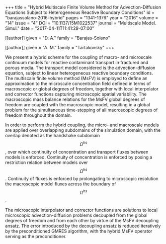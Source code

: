 +++
title   = "Hybrid Multiscale Finite Volume Method for Advection-Diffusion Equations Subject to Heterogeneous Reactive Boundary Conditions"
id      = "barajassolano-2016-hybrid"
pages   = "1341-1376"
year    = "2016"
volume  = "14"
issue   = "4"
DOI     = "10.1137/15M1022537"
journal = "Multiscale Model. Simul."
date    = "2017-04-11T11:41:29-07:00"

[[author]]
	given = "D. A."
	family = "Barajas-Solano"

[[author]]
	given = "A. M."
	family = "Tartakovsky"
+++

We present a hybrid scheme for the coupling of macro- and microscale continuum models for reactive contaminant transport in fractured and porous media.  The transport model considered is the advection-diffusion equation, subject to linear heterogeneous reactive boundary conditions.  The multiscale finite volume method (MsFV) is employed to define an approximation to the microscale concentration field defined in terms of macroscopic or global degrees of freedom, together with local interpolator and corrector functions capturing microscopic spatial variability.  The macroscopic mass balance relations for the MsFV global degrees of freedom are coupled with the macroscopic model, resulting in a global problem for the simultaneous time-stepping of all macroscopic degrees of freedom throughout the domain.

In order to perform the hybrid coupling, the micro- and macroscale models are applied over overlapping subdomains of the simulation domain, with the overlap denoted as the handshake subdomain $$\Omega^{hs}$$, over which continuity of concentration and transport fluxes between models is enforced.  Continuity of concentration is enforced by posing a restriction relation between models over $$\Omega^{hs}$$.  Continuity of fluxes is enforced by prolongating to microscopic resolution the macroscopic model fluxes across the boundary of $$\Omega^{hs}$$.

The microscopic interpolator and corrector functions are solutions to local microscopic advection-diffusion problems decoupled from the global degrees of freedom and from each other by virtue of the MsFV decoupling ansatz.  The error introduced by the decoupling ansatz is reduced iteratively by the preconditioned GMRES algorithm, with the hybrid MsFV operator serving as the preconditioner.

